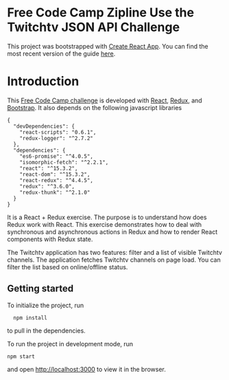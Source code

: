 # Free Code Camp Zipline Use the Twitchtv JSON API Challenge

This project was bootstrapped with [Create React App](https://github.com/facebookincubator/create-react-app). You can find the most recent version of the guide [here](https://github.com/facebookincubator/create-react-app/blob/master/packages/react-scripts/template/README.md).

# Introduction
This [Free Code Camp challenge](https://www.freecodecamp.com/challenges/use-the-twitchtv-json-api) is developed with [React](https://facebook.github.io/react/), [Redux](https://github.com/reactjs/redux), and [Bootstrap](http://getbootstrap.com/). It also depends on the following javascript libraries
```
{
  "devDependencies": {
    "react-scripts": "0.6.1",
    "redux-logger": "^2.7.2"
  },
  "dependencies": {
    "es6-promise": "^4.0.5",
    "isomorphic-fetch": "^2.2.1",
    "react": "^15.3.2",
    "react-dom": "^15.3.2",
    "react-redux": "^4.4.5",
    "redux": "^3.6.0",
    "redux-thunk": "^2.1.0"
  }
}
```
It is a React + Redux exercise. The purpose is to understand how does Redux work with React. This exercise demonstrates how to deal with synchronous and asynchronous actions in Redux and how to render React components with Redux state.

The Twitchtv application has two features: filter and a list of visible Twitchtv channels. The application fetches Twitchtv channels on page load. You can filter the list based on online/offline status.

## Getting started
To initialize the project, run
```
  npm install
```
to pull in the dependencies.

To run the project in development mode, run
```
npm start
```
and open [http://localhost:3000](http://localhost:3000) to view it in the browser.
